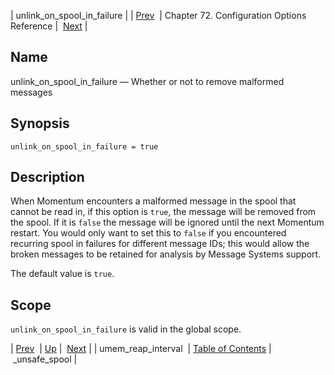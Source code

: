 | unlink_on_spool_in_failure |
| [Prev](conf.ref.umem_reap_interval)  | Chapter 72. Configuration Options Reference |  [Next](conf.ref.unsafe_spool) |

<a name="conf.ref.unlink_on_spool_in_failure"></a>
## Name

unlink_on_spool_in_failure — Whether or not to remove malformed messages

## Synopsis

`unlink_on_spool_in_failure = true`

<a name="idp27263440"></a>
## Description

When Momentum encounters a malformed message in the spool that cannot be read in, if this option is `true`, the message will be removed from the spool. If it is `false` the message will be ignored until the next Momentum restart. You would only want to set this to `false` if you encountered recurring spool in failures for different message IDs; this would allow the broken messages to be retained for analysis by Message Systems support.

The default value is `true`.

<a name="idp27267904"></a>
## Scope

`unlink_on_spool_in_failure` is valid in the global scope.

| [Prev](conf.ref.umem_reap_interval)  | [Up](config.options.ref) |  [Next](conf.ref.unsafe_spool) |
| umem_reap_interval  | [Table of Contents](index) |  _unsafe_spool |

